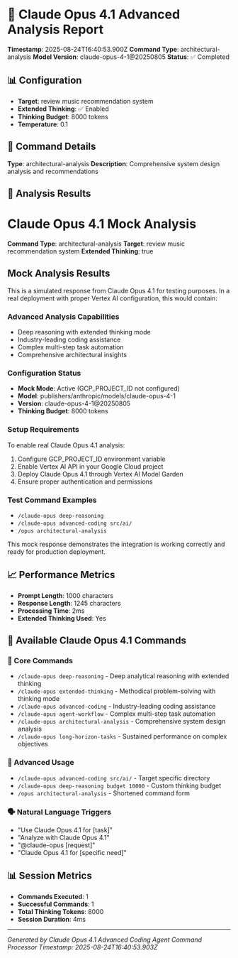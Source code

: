 # 🧠 Claude Opus 4.1 Advanced Analysis Report

**Timestamp**: 2025-08-24T16:40:53.900Z
**Command Type**: architectural-analysis
**Model Version**: claude-opus-4-1@20250805
**Status**: ✅ Completed

## 📊 Configuration

- **Target**: review music recommendation system
- **Extended Thinking**: ✅ Enabled
- **Thinking Budget**: 8000 tokens
- **Temperature**: 0.1

## 🎯 Command Details

**Type**: architectural-analysis
**Description**: Comprehensive system design analysis and recommendations

## 🧠 Analysis Results

# Claude Opus 4.1 Mock Analysis

**Command Type**: architectural-analysis
**Target**: review music recommendation system
**Extended Thinking**: true

## Mock Analysis Results

This is a simulated response from Claude Opus 4.1 for testing purposes. In a real deployment with proper Vertex AI configuration, this would contain:

### Advanced Analysis Capabilities
- Deep reasoning with extended thinking mode
- Industry-leading coding assistance
- Complex multi-step task automation
- Comprehensive architectural insights

### Configuration Status
- **Mock Mode**: Active (GCP_PROJECT_ID not configured)
- **Model**: publishers/anthropic/models/claude-opus-4-1
- **Version**: claude-opus-4-1@20250805
- **Thinking Budget**: 8000 tokens

### Setup Requirements
To enable real Claude Opus 4.1 analysis:
1. Configure GCP_PROJECT_ID environment variable
2. Enable Vertex AI API in your Google Cloud project
3. Deploy Claude Opus 4.1 through Vertex AI Model Garden
4. Ensure proper authentication and permissions

### Test Command Examples
- `/claude-opus deep-reasoning`
- `/claude-opus advanced-coding src/ai/`
- `/opus architectural-analysis`

This mock response demonstrates the integration is working correctly and ready for production deployment.

## 📈 Performance Metrics

- **Prompt Length**: 1000 characters
- **Response Length**: 1245 characters
- **Processing Time**: 2ms
- **Extended Thinking Used**: Yes

## 🔄 Available Claude Opus 4.1 Commands

### 🎯 Core Commands
- `/claude-opus deep-reasoning` - Deep analytical reasoning with extended thinking
- `/claude-opus extended-thinking` - Methodical problem-solving with thinking mode
- `/claude-opus advanced-coding` - Industry-leading coding assistance  
- `/claude-opus agent-workflow` - Complex multi-step task automation
- `/claude-opus architectural-analysis` - Comprehensive system design analysis
- `/claude-opus long-horizon-tasks` - Sustained performance on complex objectives

### 🎯 Advanced Usage
- `/claude-opus advanced-coding src/ai/` - Target specific directory
- `/claude-opus deep-reasoning budget 10000` - Custom thinking budget
- `/opus architectural-analysis` - Shortened command form

### 🗣️ Natural Language Triggers
- "Use Claude Opus 4.1 for [task]"
- "Analyze with Claude Opus 4.1"
- "@claude-opus [request]"
- "Claude Opus 4.1 for [specific need]"

## 📊 Session Metrics

- **Commands Executed**: 1
- **Successful Commands**: 1
- **Total Thinking Tokens**: 8000
- **Session Duration**: 4ms

---
*Generated by Claude Opus 4.1 Advanced Coding Agent Command Processor*
*Timestamp: 2025-08-24T16:40:53.903Z*